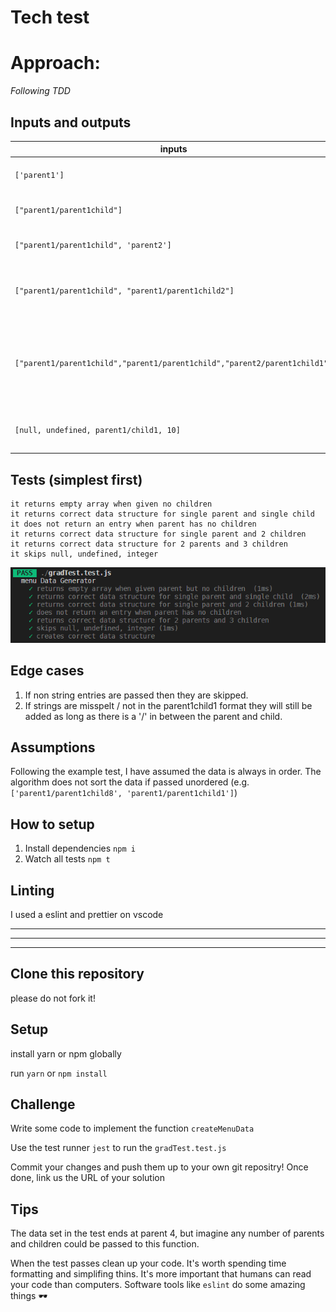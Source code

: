 # Tech test

# Approach:

_*Following TDD*_

## Inputs and outputs
| inputs | outputs |
|--------|---------|
| `['parent1']`     | `[{title: "parent1", data: ["parent1child"]}]`      |
| `["parent1/parent1child"]`     | `[{title: "parent1", data: ["parent1child"]}]`      |
| `["parent1/parent1child", 'parent2']`     | `[{title: "parent1", data: ["parent1child"]}]`      |
| `["parent1/parent1child", "parent1/parent1child2"]`     | `[{ title: "parent1" data: ["parent1child", "parent1child2"] }]`      |
| `["parent1/parent1child","parent1/parent1child","parent2/parent1child1"]`|`[{ title: "parent1", data: ["parent1child", "parent1child2"] },{ title: "parent2", data ["parent2child"] }]` |
|`[null, undefined, parent1/child1, 10]` | `[{ title: 'parent1', data: ['parent1child'] }]`|

## Tests (simplest first)

```
it returns empty array when given no children
it returns correct data structure for single parent and single child
it does not return an entry when parent has no children
it returns correct data structure for single parent and 2 children
it returns correct data structure for 2 parents and 3 children
it skips null, undefined, integer
```

![tests](https://github.com/HarryMumford/createMenuData/blob/master/tests.PNG)

## Edge cases

1. If non string entries are passed then they are skipped.
2. If strings are misspelt / not in the parent1child1 format they will still be added as long as there is a '/' in between the parent and child.

## Assumptions

Following the example test, I have assumed the data is always in order. The algorithm does not sort the data if passed unordered (e.g. `['parent1/parent1child8', 'parent1/parent1child1']`)

## How to setup

1. Install dependencies `npm i`
2. Watch all tests `npm t`

## Linting
I used a eslint and prettier on vscode

***
***
***

## Clone this repository

please do not fork it!

## Setup

install yarn or npm globally

run `yarn` or `npm install`

## Challenge

Write some code to implement the function `createMenuData`

Use the test runner `jest` to run the `gradTest.test.js`

Commit your changes and push them up to your own git repositry!
Once done, link us the URL of your solution

## Tips

The data set in the test ends at parent 4, but imagine any number of parents and children could be passed to this function.

When the test passes clean up your code.
It's worth spending time formatting and simplifing thins.
It's more important that humans can read your code than computers.
Software tools like `eslint` do some amazing things 🕶

